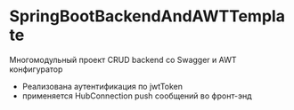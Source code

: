 # SpringBootBackendAndAWTTemplate
Многомодульный проект CRUD backend со Swagger и AWT конфигуратор
* Реализована аутентификация по jwtToken 
* применяется HubConnection push сообщений во фронт-энд
